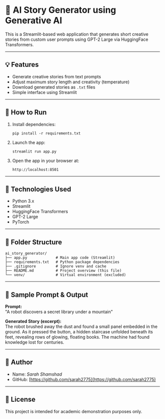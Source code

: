 # 📝 AI Story Generator using Generative AI

This is a Streamlit-based web application that generates short creative stories from custom user prompts using GPT-2 Large via HuggingFace Transformers.

---

## 💡 Features

- Generate creative stories from text prompts
- Adjust maximum story length and creativity (temperature)
- Download generated stories as `.txt` files
- Simple interface using Streamlit

---

## 🚀 How to Run

1. Install dependencies:

       pip install -r requirements.txt

2. Launch the app:

       streamlit run app.py

3. Open the app in your browser at:

       http://localhost:8501

---

## 🧰 Technologies Used

- Python 3.x
- Streamlit
- HuggingFace Transformers
- GPT-2 Large
- PyTorch

---

## 📁 Folder Structure

    ai_story_generator/
    ├── app.py             # Main app code (Streamlit)
    ├── requirements.txt   # Python package dependencies
    ├── .gitignore         # Ignore venv and cache
    ├── README.md          # Project overview (this file)
    └── venv/              # Virtual environment (excluded)

---

## 🧪 Sample Prompt & Output

**Prompt:**  
"A robot discovers a secret library under a mountain"

**Generated Story (excerpt):**  
The robot brushed away the dust and found a small panel embedded in the ground. As it pressed the button, a hidden staircase unfolded beneath its feet, revealing rows of glowing, floating books. The machine had found knowledge lost for centuries.

---

## 👤 Author

- Name: *Sarah Shamshad*
- GitHub: [https://github.com/sarah2775](https://github.com/sarah2775)

---

## 📄 License

This project is intended for academic demonstration purposes only.
